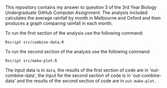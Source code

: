 This repository contains my answer to question 3 of the 3rd Year Biology Undergraduate GitHub Computer Assignment. The analysis included calculates the average rainfall by month in Melbourne and Oxford and then produces a graph comparing rainfall in each month.

To run the first section of the analysis use the following command:

```
Rscript src/combine-data.R
```

To run the second section of the analysis use the following command:

```
Rscript src/make-plot.R
```

The input data is in `data`, the results of the first section of code are in 'out-combine-data', the input for the second section of code is in 'out-combine-data' and the results of the second section of code are in `out-make-plot`.
